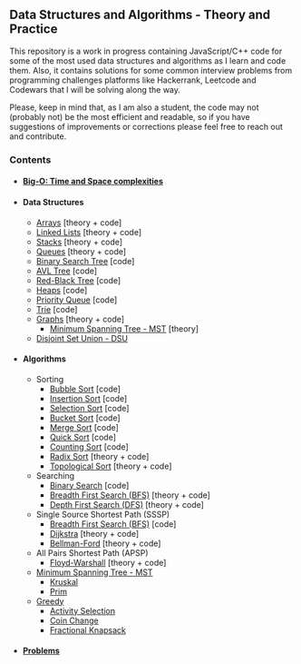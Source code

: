 ## Data Structures and Algorithms - Theory and Practice

This repository is a work in progress containing JavaScript/C++ code for some of the most used data structures and algorithms as I learn and code them. Also, it contains solutions for some common interview problems from programming challenges platforms like Hackerrank, Leetcode and Codewars that I will be solving along the way.

Please, keep in mind that, as I am also a student, the code may not (probably not) be the most efficient and readable, so if you have suggestions of improvements or corrections please feel free to reach out and contribute.

### Contents

- #### [Big-O: Time and Space complexities](/Big-O/README.md)
- #### Data Structures
  - [Arrays](DataStructures/Array/README.md) [theory + code]
  - [Linked Lists](DataStructures/Linked%20List/README.md) [theory + code]
  - [Stacks](DataStructures/Stack/README.md) [theory + code]
  - [Queues](DataStructures/Queue/README.md) [theory + code]
  - [Binary Search Tree](/DataStructures/Binary%20Search%20Tree/README.md) [code]
  - [AVL Tree](/DataStructures/AVL%20Tree/README.md) [code]
  - [Red-Black Tree](/DataStructures/Red-Black%20Tree/README.md) [code]
  - [Heaps](/DataStructures/Heaps/README.md) [code]
  - [Priority Queue](DataStructures/Priority%20Queue/README.md) [code]
  - [Trie](DataStructures/Tries/README.md) [code]
  - [Graphs](DataStructures/Graphs/README.md) [theory + code]
    - [Minimum Spanning Tree - MST](/DataStructures/Graphs/Minimum%20Spanning%20Tree/README.md) [theory]
  - [Disjoint Set Union - DSU](/DataStructures/Disjoint%20Set/README.md)
- #### Algorithms
  - Sorting
    - [Bubble Sort](/Algorithms/Sorting/Bubble%20Sort/README.md) [code]
    - [Insertion Sort](/Algorithms/Sorting/Insertion%20Sort/README.md) [code]
    - [Selection Sort](/Algorithms/Sorting/Selection%20Sort/README.md) [code]
    - [Bucket Sort](/Algorithms/Sorting/Bucket%20Sort/README.md) [code]
    - [Merge Sort](/Algorithms/Sorting/Merge%20Sort/README.md) [code]
    - [Quick Sort](/Algorithms/Sorting/Quick%20Sort/README.md) [code]
    - [Counting Sort](/Algorithms/Sorting/Counting%20Sort/README.md) [code]
    - [Radix Sort](Algorithms/Sorting/Radix%20Sort/README.md) [theory + code]
    - [Topological Sort](Algorithms/Sorting/Topological%20Sort/README.md) [theory + code]
  - Searching
    - [Binary Search](/Algorithms/Searching/Binary%20Search/README.md) [code]
    - [Breadth First Search (BFS)](Algorithms/Searching/Breadth%20First%20Search/README.md) [theory + code]
    - [Depth First Search (DFS)](Algorithms/Searching/Depth%20First%20Search/README.md) [theory + code]
  - Single Source Shortest Path (SSSP)
    - [Breadth First Search (BFS)](Algorithms/Shortest%20Path/Breadth%20First%20Search/README.md) [code]
    - [Dijkstra](Algorithms/Shortest%20Path/Dijkstra/README.md) [theory + code]
    - [Bellman-Ford](Algorithms/Shortest%20Path/Bellman%20Ford/README.md) [theory + code]
  - All Pairs Shortest Path (APSP)
    - [Floyd-Warshall](Algorithms/Shortest%20Path/Floyd-Warshall/README.md) [theory + code]
  - [Minimum Spanning Tree - MST](/DataStructures/Graphs/Minimum%20Spanning%20Tree/README.md)
    - [Kruskal](/Algorithms/Minimum%20Spanning%20Tree/Kruskal/README.md)
    - [Prim](/Algorithms/Minimum%20Spanning%20Tree/Prim/README.md)
  - [Greedy](/Algorithms/Greedy/README.md)
    - [Activity Selection](/Algorithms/Greedy/Activity%20Selection/README.md)
    - [Coin Change](/Algorithms/Greedy/Coin%20Change/README.md)
    - [Fractional Knapsack](/Algorithms/Greedy/Fractional%20Knapsack/README.md)
- #### [Problems](/Problems/README.md)
